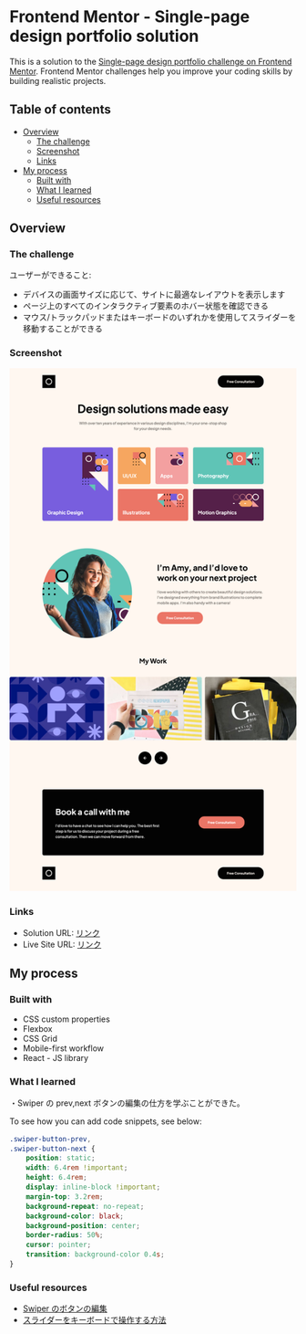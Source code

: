 # Frontend Mentor - Single-page design portfolio solution

This is a solution to the [Single-page design portfolio challenge on Frontend Mentor](https://www.frontendmentor.io/challenges/singlepage-design-portfolio-2MMhyhfKVo). Frontend Mentor challenges help you improve your coding skills by building realistic projects.

## Table of contents

- [Overview](#overview)
  - [The challenge](#the-challenge)
  - [Screenshot](#screenshot)
  - [Links](#links)
- [My process](#my-process)
  - [Built with](#built-with)
  - [What I learned](#what-i-learned)
  - [Useful resources](#useful-resources)

## Overview

### The challenge

ユーザーができること:

- デバイスの画面サイズに応じて、サイトに最適なレイアウトを表示します
- ページ上のすべてのインタラクティブ要素のホバー状態を確認できる
- マウス/トラックパッドまたはキーボードのいずれかを使用してスライダーを移動することができる

### Screenshot

![](./screenshot.png)

### Links

- Solution URL: [リンク](https://your-solution-url.com)
- Live Site URL: [リンク](https://your-live-site-url.com)

## My process

### Built with

- CSS custom properties
- Flexbox
- CSS Grid
- Mobile-first workflow
- React - JS library

### What I learned

・Swiper の prev,next ボタンの編集の仕方を学ぶことができた。

To see how you can add code snippets, see below:

```css
.swiper-button-prev,
.swiper-button-next {
	position: static;
	width: 6.4rem !important;
	height: 6.4rem;
	display: inline-block !important;
	margin-top: 3.2rem;
	background-repeat: no-repeat;
	background-color: black;
	background-position: center;
	border-radius: 50%;
	cursor: pointer;
	transition: background-color 0.4s;
}
```

### Useful resources

- [Swiper のボタンの編集](https://dev.to/timo_ernst/how-to-customize-prev-next-buttons-in-react-swiper-js-4lki)
- [スライダーをキーボードで操作する方法](https://codesandbox.io/s/swiper-keyboard-control-react-forked-5ntkuu?file=/src/App.jsx)

